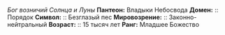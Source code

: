 *Бог возничий Солнца и Луны*
**Пантеон:** Владыки Небосвода
**Домен:** :: Порядок
**Символ:**        :: Безглазый пес
**Мировозрение:**   :: Законно-нейтральный
**Возраст:**     :: 15 тысяч лет
**Ранг:** Младшее Божество